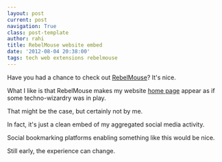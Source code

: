 ```yaml
---
layout: post
current: post
navigation: True
class: post-template
author: rahi
title: RebelMouse website embed
date: '2012-08-04 20:38:00'
tags: tech web extensions rebelmouse
---
```


Have you had a chance to check out [RebelMouse](http://www.rebelmouse.com/)? It's nice.

What I like is that RebelMouse makes my website [home page](https://www.rahidelvi.ca/) appear as if some techno-wizardry was in play.

That might be the case, but certainly not by me.

In fact, it's just a clean embed of my aggregated social media activity.

Social bookmarking platforms enabling something like this would be nice.

Still early, the experience can change.
